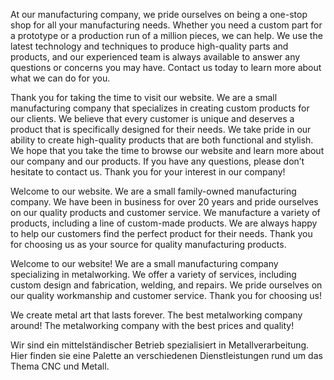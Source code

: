 At our manufacturing company, we pride ourselves on being a one-stop shop for all your manufacturing needs. Whether you need a custom part for a prototype or a production run of a million pieces, we can help. We use the latest technology and techniques to produce high-quality parts and products, and our experienced team is always available to answer any questions or concerns you may have. Contact us today to learn more about what we can do for you.


Thank you for taking the time to visit our website. We are a small manufacturing company that specializes in creating custom products for our clients. We believe that every customer is unique and deserves a product that is specifically designed for their needs. We take pride in our ability to create high-quality products that are both functional and stylish. We hope that you take the time to browse our website and learn more about our company and our products. If you have any questions, please don’t hesitate to contact us. Thank you for your interest in our company!

Welcome to our website. We are a small family-owned manufacturing company. We have been in business for over 20 years and pride ourselves on our quality products and customer service. We manufacture a variety of products, including a line of custom-made products. We are always happy to help our customers find the perfect product for their needs. Thank you for choosing us as your source for quality manufacturing products.


Welcome to our website! We are a small manufacturing company specializing in metalworking. We offer a variety of services, including custom design and fabrication, welding, and repairs. We pride ourselves on our quality workmanship and customer service. Thank you for choosing us!



We create metal art that lasts forever.
The best metalworking company around!
The metalworking company with the best prices and quality!



Wir sind ein mittelständischer Betrieb spezialisiert in Metallverarbeitung. Hier finden sie eine Palette an verschiedenen Dienstleistungen rund um das Thema CNC und Metall.